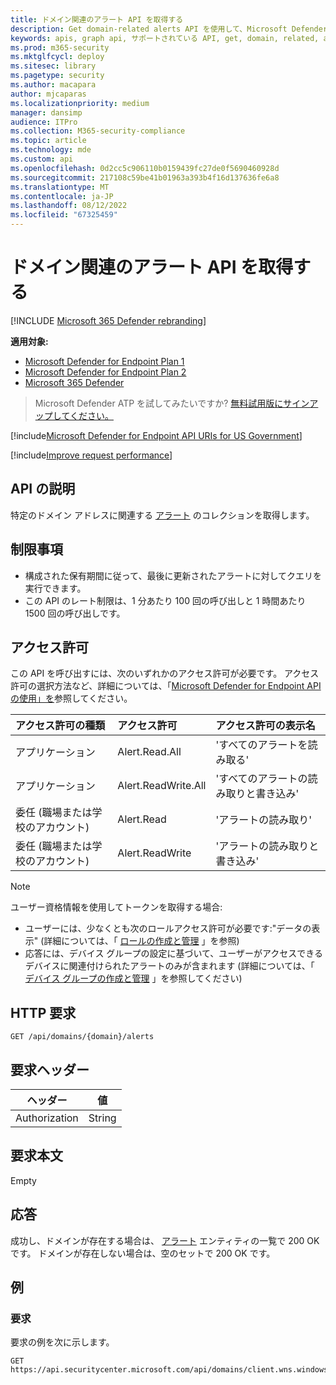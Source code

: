 ```yaml
---
title: ドメイン関連のアラート API を取得する
description: Get domain-related alerts API を使用して、Microsoft Defender for Endpoint内の特定のドメイン アドレスに関連するアラートを取得する方法について説明します。
keywords: apis, graph api, サポートされている API, get, domain, related, alerts
ms.prod: m365-security
ms.mktglfcycl: deploy
ms.sitesec: library
ms.pagetype: security
ms.author: macapara
author: mjcaparas
ms.localizationpriority: medium
manager: dansimp
audience: ITPro
ms.collection: M365-security-compliance
ms.topic: article
ms.technology: mde
ms.custom: api
ms.openlocfilehash: 0d2cc5c906110b0159439fc27de0f5690460928d
ms.sourcegitcommit: 217108c59be41b01963a393b4f16d137636fe6a8
ms.translationtype: MT
ms.contentlocale: ja-JP
ms.lasthandoff: 08/12/2022
ms.locfileid: "67325459"
---
```

# <a name="get-domain-related-alerts-api"></a>ドメイン関連のアラート API を取得する

[!INCLUDE [Microsoft 365 Defender rebranding](../../includes/microsoft-defender.md)]

**適用対象:**
- [Microsoft Defender for Endpoint Plan 1](https://go.microsoft.com/fwlink/?linkid=2154037)
- [Microsoft Defender for Endpoint Plan 2](https://go.microsoft.com/fwlink/?linkid=2154037)
- [Microsoft 365 Defender](https://go.microsoft.com/fwlink/?linkid=2118804)

> Microsoft Defender ATP を試してみたいですか? [無料試用版にサインアップしてください。](https://signup.microsoft.com/create-account/signup?products=7f379fee-c4f9-4278-b0a1-e4c8c2fcdf7e&ru=https://aka.ms/MDEp2OpenTrial?ocid=docs-wdatp-exposedapis-abovefoldlink)

[!include[Microsoft Defender for Endpoint API URIs for US Government](../../includes/microsoft-defender-api-usgov.md)]

[!include[Improve request performance](../../includes/improve-request-performance.md)]

## <a name="api-description"></a>API の説明

特定のドメイン アドレスに関連する [アラート](alerts.md) のコレクションを取得します。

## <a name="limitations"></a>制限事項

- 構成された保有期間に従って、最後に更新されたアラートに対してクエリを実行できます。
- この API のレート制限は、1 分あたり 100 回の呼び出しと 1 時間あたり 1500 回の呼び出しです。

## <a name="permissions"></a>アクセス許可

この API を呼び出すには、次のいずれかのアクセス許可が必要です。 アクセス許可の選択方法など、詳細については、「[Microsoft Defender for Endpoint API の使用」を](apis-intro.md)参照してください。

アクセス許可の種類|アクセス許可|アクセス許可の表示名
:---|:---|:---
アプリケーション|Alert.Read.All|'すべてのアラートを読み取る'
アプリケーション|Alert.ReadWrite.All|'すべてのアラートの読み取りと書き込み'
委任 (職場または学校のアカウント)|Alert.Read|'アラートの読み取り'
委任 (職場または学校のアカウント)|Alert.ReadWrite|'アラートの読み取りと書き込み'

> [!NOTE]
> ユーザー資格情報を使用してトークンを取得する場合:
>
> - ユーザーには、少なくとも次のロールアクセス許可が必要です:"データの表示" (詳細については、「 [ロールの作成と管理](user-roles.md) 」を参照)
> - 応答には、デバイス グループの設定に基づいて、ユーザーがアクセスできるデバイスに関連付けられたアラートのみが含まれます (詳細については、「 [デバイス グループの作成と管理](machine-groups.md) 」を参照してください)

## <a name="http-request"></a>HTTP 要求

```http
GET /api/domains/{domain}/alerts
```

## <a name="request-headers"></a>要求ヘッダー

|ヘッダー|値|
|---|---|
|Authorization|String|

## <a name="request-body"></a>要求本文

Empty

## <a name="response"></a>応答

成功し、ドメインが存在する場合は、 [アラート](alerts.md) エンティティの一覧で 200 OK です。 ドメインが存在しない場合は、空のセットで 200 OK です。

## <a name="example"></a>例

### <a name="request"></a>要求

要求の例を次に示します。

```http
GET https://api.securitycenter.microsoft.com/api/domains/client.wns.windows.com/alerts
```
